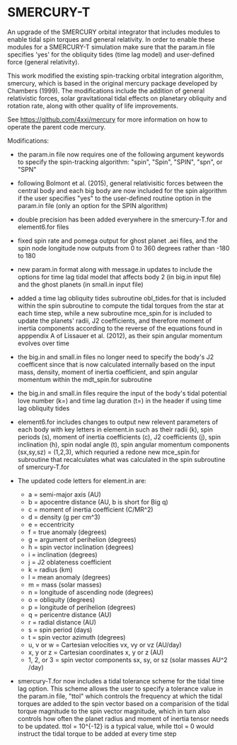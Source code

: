 # SMERCURY-T
An upgrade of the SMERCURY orbital integrator that includes modules to enable tidal spin torques and general relativity. In order to enable these modules for a SMERCURY-T simulation make sure that the param.in file specifies 'yes' for the obliquity tides (time lag model) and user-defined force (general relativity).

This work modified the existing spin-tracking orbital integration algorithm, smercury, which is based in the original mercury package developed by Chambers (1999). The modifications include the addition of general relativistic forces, solar gravitational tidal effects on planetary obliquity and rotation rate, along with other quality of life improvements. 

See https://github.com/4xxi/mercury for more information on how to operate the parent code mercury.

Modifications:

- the param.in file now requires one of the following argument keywords to specify the spin-tracking algorithm: "spin", "Spin", "SPIN", "spn", or "SPN"

- following Bolmont et al. (2015), general relativisitic forces between the central body and each big body are now included for the spin algorithm if the user specifies "yes" to the user-defined routine option in the param.in file (only an option for the SPIN algorithm)

- double precision has been added everywhere in the smercury-T.for and element6.for files

- fixed spin rate and pomega output for ghost planet .aei files, and the spin node longitude now outputs from 0 to 360 degrees rather than -180 to 180

- new param.in format along with message.in updates to include the options for time lag tidal model that affects body 2 (in big.in input file) and the ghost planets (in small.in input file)

- added a time lag obliquity tides subroutine obl_tides.for that is included within the spin subroutine to compute the tidal torques from the star at each time step, while a new subroutine mce_spin.for is included to update the planets' radii, J2 coefficients, and therefore moment of inertia components according to the reverse of the equations found in apppendix A of Lissauer et al. (2012), as their spin angular momentum evolves over time

- the big.in and small.in files no longer need to specify the body's J2 coefficent since that is now calculated internally based on the input mass, density, moment of inertia coefficient, and spin angular momentum within the mdt_spin.for subroutine

- the big.in and small.in files require the input of the body's tidal potential love number (k=) and time lag duration (t=) in the header if using time lag obliquity tides

- element6.for includes changes to output new relevent parameters of each body with key letters in element.in such as their radii (k), spin periods (s), moment of inertia coefficients (c), J2 coefficients (j), spin inclination (h), spin nodal angle (t), spin angular momentum components (sx,sy,sz) = (1,2,3), which requried a redone new mce_spin.for subroutine that recalculates what was calculated in the spin subroutine of smercury-T.for

- The updated code letters for element.in are:
  - a = semi-major axis (AU)
  - b = apocentre distance (AU, b is short for Big q)
  - c = moment of inertia coefficient (C/MR^2)
  - d = density (g per cm^3)
  - e = eccentricity
  - f = true anomaly (degrees)
  - g = argument of perihelion (degrees)
  - h = spin vector inclination (degrees)
  - i = inclination (degrees)
  - j = J2 oblateness coefficient 
  - k = radius (km)
  - l = mean anomaly (degrees)
  - m = mass (solar masses)
  - n = longitude of ascending node (degrees)
  - o = obliquity (degrees)
  - p = longitude of perihelion (degrees)
  - q = pericentre distance (AU)
  - r = radial distance (AU)
  - s = spin period (days)
  - t = spin vector azimuth (degrees)
  - u, v or w = Cartesian velocities vx, vy or vz (AU/day)
  - x, y or z = Cartesian coordinates x, y or z (AU)
  - 1, 2, or 3 = spin vector components sx, sy, or sz (solar masses AU^2 /day)

- smercury-T.for now includes a tidal tolerance scheme for the tidal time lag option. This scheme allows the user to specify a tolerance value in the param.in file, "ttol" which controls the frequency at which the tidal torques are added to the spin vector based on a comparision of the tidal torque magnitude to the spin vector magnitude, which in turn also controls how often the planet radius and moment of inertia tensor needs to be updated. ttol = 10^{-12} is a typical value, while ttol = 0 would instruct the tidal torque to be added at every time step
